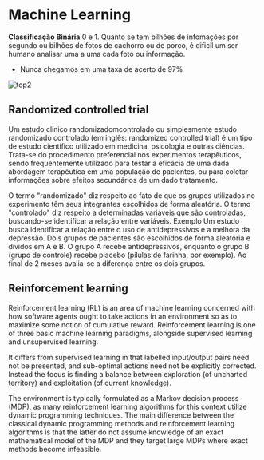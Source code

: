 # Machine Learning 

**Classificação Binária** 0 e 1. Quanto se tem bilhões de infomações por segundo ou bilhões de fotos de cachorro ou de porco, é dificil um ser humano analisar uma a uma cada foto ou informação.

- Nunca chegamos em uma taxa de acerto de 97% 


![top2](https://user-images.githubusercontent.com/48387196/68515180-d14eb880-025e-11ea-81ad-3632bfd56b70.gif)

## Randomized controlled trial

Um estudo clínico randomizadomcontrolado ou simplesmente estudo randomizado controlado (em inglês: randomized controlled trial) é um tipo de estudo científico utilizado em medicina, psicologia e outras ciências. Trata-se do procedimento preferencial nos experimentos terapêuticos, sendo frequentemente utilizado para testar a eficácia de uma dada abordagem terapêutica em uma população de pacientes, ou para coletar informações sobre efeitos secundários de um dado tratamento.

O termo "randomizado" diz respeito ao fato de que os grupos utilizados no experimento têm seus integrantes escolhidos de forma aleatória. O termo "controlado" diz respeito a determinadas variáveis que são controladas, buscando-se identificar a relação entre variáveis.
Exemplo
Um estudo busca identificar a relação entre o uso de antidepressivos e a melhora da depressão. Dois grupos de pacientes são escolhidos de forma aleatória e dividos em A e B. O grupo A recebe antidepressivos, enquanto o grupo B (grupo de controle) recebe placebo (pílulas de farinha, por exemplo). Ao final de 2 meses avalia-se a diferença entre os dois grupos. 

## Reinforcement learning

Reinforcement learning (RL) is an area of machine learning concerned with how software agents ought to take actions in an environment so as to maximize some notion of cumulative reward. Reinforcement learning is one of three basic machine learning paradigms, alongside supervised learning and unsupervised learning.

It differs from supervised learning in that labelled input/output pairs need not be presented, and sub-optimal actions need not be explicitly corrected. Instead the focus is finding a balance between exploration (of uncharted territory) and exploitation (of current knowledge).

The environment is typically formulated as a Markov decision process (MDP), as many reinforcement learning algorithms for this context utilize dynamic programming techniques. The main difference between the classical dynamic programming methods and reinforcement learning algorithms is that the latter do not assume knowledge of an exact mathematical model of the MDP and they target large MDPs where exact methods become infeasible.
